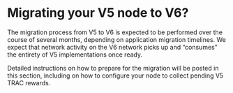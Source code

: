 # Migrating your V5 node to V6?

The migration process from V5 to V6 is expected to be performed over the course of several months, depending on application migration timelines. We expect that network activity on the V6 network picks up and “consumes” the entirety of V5 implementations once ready.

Detailed instructions on how to prepare for the migration will be posted in this section, including on how to configure your node to collect pending V5 TRAC rewards.
